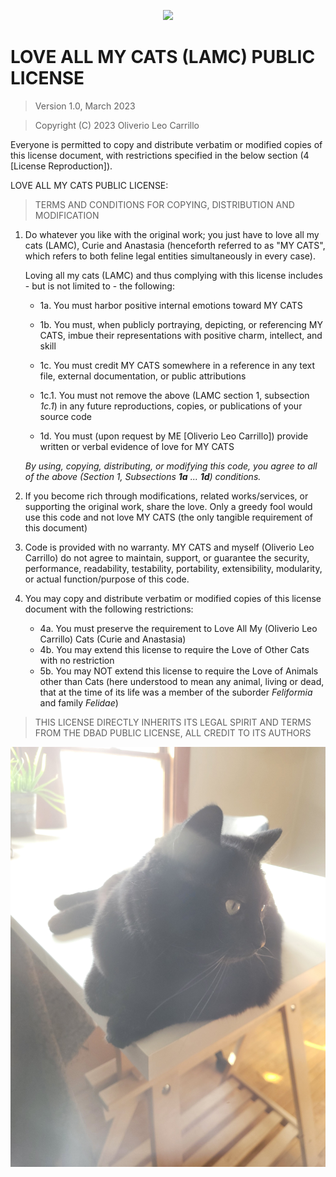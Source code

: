 <!-- begin metadata and not license content -->
<p align="center" justify="center">
  <img src="./docs/images/curie.jpg">
</p>
<!-- end metadata and not license content -->

# LOVE ALL MY CATS (LAMC) PUBLIC LICENSE

> Version 1.0, March 2023

> Copyright (C) 2023 Oliverio Leo Carrillo

Everyone is permitted to copy and distribute verbatim or modified
copies of this license document, with restrictions specified in the below section (4 [License Reproduction]).

LOVE ALL MY CATS PUBLIC LICENSE:

> TERMS AND CONDITIONS FOR COPYING, DISTRIBUTION AND MODIFICATION

1. Do whatever you like with the original work; you just have to love all my cats (LAMC), Curie and Anastasia (henceforth referred to as "MY CATS", which refers to both feline legal entities simultaneously in every case).

   Loving all my cats (LAMC) and thus complying with this license includes - but is not limited to - the following:

    - 1a. You must harbor positive internal emotions toward MY CATS

    - 1b. You must, when publicly portraying, depicting, or referencing MY CATS, imbue their representations with positive charm, intellect, and skill

    - 1c. You must credit MY CATS somewhere in a reference in any text file, external documentation, or public attributions

    - 1c.1. You must not remove the above (LAMC section 1, subsection *1c.1*) in any future reproductions, copies, or publications of your source code

    - 1d. You must (upon request by ME [Oliverio Leo Carrillo]) provide written or verbal evidence of love for MY CATS

   *By using, copying, distributing, or modifying this code, you agree to all of the above (Section 1, Subsections **1a** ... **1d**) conditions.*


2. If you become rich through modifications, related works/services, or supporting the original work,
   share the love. Only a greedy fool would use this code and not love MY CATS (the only tangible requirement of this document)

3. Code is provided with no warranty. MY CATS and myself (Oliverio Leo Carrillo) do not agree to maintain, support, or guarantee the security, performance, readability, testability, portability, extensibility, modularity, or actual function/purpose of this code.

4. You may copy and distribute verbatim or modified
   copies of this license document with the following restrictions:

    - 4a. You must preserve the requirement to Love All My (Oliverio Leo Carrillo) Cats (Curie and Anastasia)
    - 4b. You may extend this license to require the Love of Other Cats with no restriction
    - 5b. You may NOT extend this license to require the Love of Animals other than Cats (here understood to mean any animal, living or dead, that at the time of its life was a member of the suborder *Feliformia* and family *Felidae*)

> THIS LICENSE DIRECTLY INHERITS ITS LEGAL SPIRIT AND TERMS FROM THE DBAD PUBLIC LICENSE, ALL CREDIT TO ITS AUTHORS

<!-- begin metadata and not license content -->
<p align="center" justify="center">
  <img src="./docs/images/anastasia.jpg">
</p>
<!-- end metadata and not license content -->
